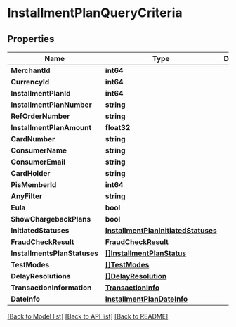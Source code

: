 # InstallmentPlanQueryCriteria

## Properties

Name | Type | Description | Notes
------------ | ------------- | ------------- | -------------
**MerchantId** | **int64** |  | 
**CurrencyId** | **int64** |  | 
**InstallmentPlanId** | **int64** |  | 
**InstallmentPlanNumber** | **string** |  | [optional] 
**RefOrderNumber** | **string** |  | [optional] 
**InstallmentPlanAmount** | **float32** |  | 
**CardNumber** | **string** |  | [optional] 
**ConsumerName** | **string** |  | [optional] 
**ConsumerEmail** | **string** |  | [optional] 
**CardHolder** | **string** |  | [optional] 
**PisMemberId** | **int64** |  | 
**AnyFilter** | **string** |  | [optional] 
**Eula** | **bool** |  | 
**ShowChargebackPlans** | **bool** |  | 
**InitiatedStatuses** | [**InstallmentPlanInitiatedStatuses**](InstallmentPlanInitiatedStatuses.md) |  | [optional] 
**FraudCheckResult** | [**FraudCheckResult**](FraudCheckResult.md) |  | [optional] 
**InstallmentsPlanStatuses** | [**[]InstallmentPlanStatus**](InstallmentPlanStatus.md) |  | [optional] 
**TestModes** | [**[]TestModes**](TestModes.md) |  | [optional] 
**DelayResolutions** | [**[]DelayResolution**](DelayResolution.md) |  | [optional] 
**TransactionInformation** | [**TransactionInfo**](TransactionInfo.md) |  | [optional] 
**DateInfo** | [**InstallmentPlanDateInfo**](InstallmentPlanDateInfo.md) |  | [optional] 

[[Back to Model list]](../README.md#documentation-for-models) [[Back to API list]](../README.md#documentation-for-api-endpoints) [[Back to README]](../README.md)


